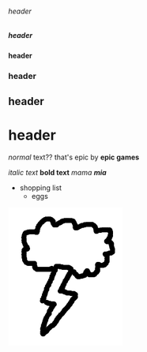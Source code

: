 ###### header
##### header
#### header
### header
## header
# header
*normal* text?? that's epic by **epic games**

*italic text*
**bold text**
*mama **mia***

* shopping list
  * eggs

![here is a cool thunderstorm image](thunder.png)
